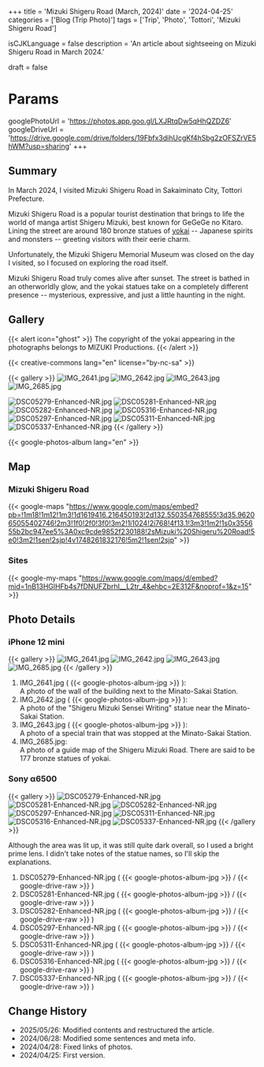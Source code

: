 +++
title = 'Mizuki Shigeru Road (March, 2024)'
date = '2024-04-25'
categories = ['Blog (Trip Photo)']
tags = ['Trip', 'Photo', 'Tottori', 'Mizuki Shigeru Road']

isCJKLanguage = false
description = 'An article about sightseeing on Mizuki Shigeru Road in March 2024.'

draft = false

# Params
googlePhotoUrl = 'https://photos.app.goo.gl/LXJRtqDw5qHhQZDZ6'
googleDriveUrl = 'https://drive.google.com/drive/folders/19Fbfx3dihUcgKf4hSbg2zOFSZrVE5hWM?usp=sharing'
+++


## Summary

In March 2024, I visited Mizuki Shigeru Road in Sakaiminato City, Tottori
Prefecture.

Mizuki Shigeru Road is a popular tourist destination that brings to life the
world of manga artist Shigeru Mizuki, best known for GeGeGe no Kitaro. Lining
the street are around 180 bronze statues of
[yokai](https://en.wikipedia.org/wiki/Y%C5%8Dkai) -- Japanese spirits and
monsters -- greeting visitors with their eerie charm.

Unfortunately, the Mizuki Shigeru Memorial Museum was closed on the day I
visited, so I focused on exploring the road itself.

Mizuki Shigeru Road truly comes alive after sunset. The street is bathed in an
otherworldly glow, and the yokai statues take on a completely different
presence -- mysterious, expressive, and just a little haunting in the night.


## Gallery

{{< alert icon="ghost" >}}
The copyright of the yokai appearing in the photographs belongs to MIZUKI Productions.
{{< /alert >}}

{{< creative-commons lang="en" license="by-nc-sa" >}}

{{< gallery >}}
  <img src="IMG_2641.jpg" alt="IMG_2641.jpg" class="grid-w33" />
  <img src="IMG_2642.jpg" alt="IMG_2642.jpg" class="grid-w33" />
  <img src="IMG_2643.jpg" alt="IMG_2643.jpg" class="grid-w33" />
  <img src="IMG_2685.jpg" alt="IMG_2685.jpg" class="grid-w100" />

  <img src="DSC05279-Enhanced-NR.jpg" alt="DSC05279-Enhanced-NR.jpg" class="grid-w66" />
  <img src="DSC05281-Enhanced-NR.jpg" alt="DSC05281-Enhanced-NR.jpg" class="grid-w33" />
  <img src="DSC05282-Enhanced-NR.jpg" alt="DSC05282-Enhanced-NR.jpg" class="grid-w33" />
  <img src="DSC05316-Enhanced-NR.jpg" alt="DSC05316-Enhanced-NR.jpg" class="grid-w66" />
  <img src="DSC05297-Enhanced-NR.jpg" alt="DSC05297-Enhanced-NR.jpg" class="grid-w33" />
  <img src="DSC05311-Enhanced-NR.jpg" alt="DSC05311-Enhanced-NR.jpg" class="grid-w33" />
  <img src="DSC05337-Enhanced-NR.jpg" alt="DSC05337-Enhanced-NR.jpg" class="grid-w66" />
{{< /gallery >}}

{{< google-photos-album lang="en" >}}


## Map

### Mizuki Shigeru Road

{{< google-maps "https://www.google.com/maps/embed?pb=!1m18!1m12!1m3!1d1619416.216450193!2d132.550354768555!3d35.962065055402746!2m3!1f0!2f0!3f0!3m2!1i1024!2i768!4f13.1!3m3!1m2!1s0x355655b2bc947ee5%3A0xc9cde9852f230188!2sMizuki%20Shigeru%20Road!5e0!3m2!1sen!2sjp!4v1748261832176!5m2!1sen!2sjp" >}}


### Sites

{{< google-my-maps "https://www.google.com/maps/d/embed?mid=1nB13HGlHFb4s7fDNUFZbrhI__L2tr_4&ehbc=2E312F&noprof=1&z=15" >}}


## Photo Details


### iPhone 12 mini

{{< gallery >}}
  <img src="IMG_2641.jpg" alt="IMG_2641.jpg" class="grid-w33" />
  <img src="IMG_2642.jpg" alt="IMG_2642.jpg" class="grid-w33" />
  <img src="IMG_2643.jpg" alt="IMG_2643.jpg" class="grid-w33" />
  <img src="IMG_2685.jpg" alt="IMG_2685.jpg" class="grid-w66" />
{{< /gallery >}}

1. IMG\_2641.jpg ( {{< google-photos-album-jpg >}} ):  
    A photo of the wall of the building next to the Minato-Sakai Station.
1. IMG\_2642.jpg ( {{< google-photos-album-jpg >}} ):  
    A photo of the "Shigeru Mizuki Sensei Writing" statue near the Minato-Sakai Station.
1. IMG\_2643.jpg ( {{< google-photos-album-jpg >}} ):  
    A photo of a special train that was stopped at the Minato-Sakai Station.
1. IMG\_2685.jpg:  
    A photo of a guide map of the Shigeru Mizuki Road.
    There are said to be 177 bronze statues of yokai.


### Sony α6500

{{< gallery >}}
  <img src="DSC05279-Enhanced-NR.jpg" alt="DSC05279-Enhanced-NR.jpg" class="grid-w33" />
  <img src="DSC05281-Enhanced-NR.jpg" alt="DSC05281-Enhanced-NR.jpg" class="grid-w33" />
  <img src="DSC05282-Enhanced-NR.jpg" alt="DSC05282-Enhanced-NR.jpg" class="grid-w33" />
  <img src="DSC05297-Enhanced-NR.jpg" alt="DSC05297-Enhanced-NR.jpg" class="grid-w33" />
  <img src="DSC05311-Enhanced-NR.jpg" alt="DSC05311-Enhanced-NR.jpg" class="grid-w33" />
  <img src="DSC05316-Enhanced-NR.jpg" alt="DSC05316-Enhanced-NR.jpg" class="grid-w33" />
  <img src="DSC05337-Enhanced-NR.jpg" alt="DSC05337-Enhanced-NR.jpg" class="grid-w33" />
{{< /gallery >}}

Although the area was lit up, it was still quite dark overall, so I used a
bright prime lens.
I didn't take notes of the statue names, so I'll skip the explanations.

1. DSC05279-Enhanced-NR.jpg ( {{< google-photos-album-jpg >}} / {{< google-drive-raw >}} )
1. DSC05281-Enhanced-NR.jpg ( {{< google-photos-album-jpg >}} / {{< google-drive-raw >}} )
1. DSC05282-Enhanced-NR.jpg ( {{< google-photos-album-jpg >}} / {{< google-drive-raw >}} )
1. DSC05297-Enhanced-NR.jpg ( {{< google-photos-album-jpg >}} / {{< google-drive-raw >}} )
1. DSC05311-Enhanced-NR.jpg ( {{< google-photos-album-jpg >}} / {{< google-drive-raw >}} )
1. DSC05316-Enhanced-NR.jpg ( {{< google-photos-album-jpg >}} / {{< google-drive-raw >}} )
1. DSC05337-Enhanced-NR.jpg ( {{< google-photos-album-jpg >}} / {{< google-drive-raw >}} )


## Change History

- 2025/05/26: Modified contents and restructured the article.
- 2024/06/28: Modified some sentences and meta info.
- 2024/04/28: Fixed links of photos.
- 2024/04/25: First version.


